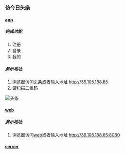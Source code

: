 ### 仿今日头条

#### [app](https://github.com/jiechud/toutiao/tree/master/app)

##### 完成功能
1. 注册
2. 登录
3. 我的

##### 演示地址
1. 浏览器访问[头条](http://39.105.188.65)或者输入地址 http://39.105.188.65
2. 请扫描二维码

![头条](https://github.com/jiechud/toutiao/blob/master/app/resource/ip.png)


#### [web](https://github.com/jiechud/toutiao/tree/master/web)

##### 演示地址
1. 浏览器访问[web](http://39.105.188.65:8080)或者输入地址 http://39.105.188.65:8080



#### [server](https://github.com/jiechud/toutiao/tree/master/server)


